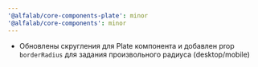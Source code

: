 ```yaml
---
'@alfalab/core-components-plate': minor
'@alfalab/core-components': minor
---
```


- Обновлены скругления для Plate компонента и добавлен prop `borderRadius` для задания произвольного радиуса (desktop/mobile)
